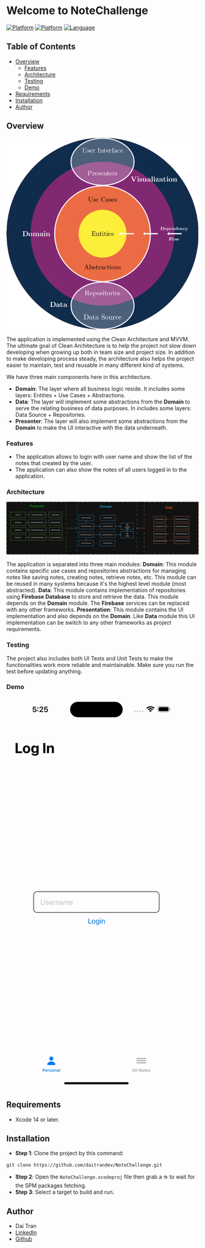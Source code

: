 # Welcome to NoteChallenge

[![Platform](http://img.shields.io/badge/platform-iOS-blue.svg?style=flat)](https://developer.apple.com/iphone/index.action)
[![Platform](http://img.shields.io/badge/platform-macOS-blue.svg?style=flat)](https://developer.apple.com/iphone/index.action)
[![Language](http://img.shields.io/badge/language-Swift-brightgreen.svg?style=flat)](https://developer.apple.com/swift)

## Table of Contents
* [Overview](#overview)
    * [Features](#features)
    * [Architecture](#architecture)
    * [Testing](#testing)
    * [Demo](#demo)
* [Requirements](#overview)
* [Installation](#installation)
* [Author](#author)

## Overview
![Alt text](https://github.com/daitrandev/assets/blob/master/NoteChallenge/clean-architecture-concept.png)

The application is implemented using the Clean Architecture and MVVM. The ultimate goal of Clean Architecture is to help the project not slow down developing when growing up both in team size and project size.
In addition to make developing process steady, the architecture also helps the project easier to maintain, test and reusable in many different kind of systems.

We have three main components here in this architecture.
* **Domain**: The layer where all business logic reside. It includes some layers: Entities + Use Cases + Abstractions.
* **Data**: The layer will implement some abstractions from the **Domain** to serve the relating business of data purposes. In includes some layers: Data Source + Repositories.
* **Presenter**: The layer will also implement some abstractions from the **Domain** to make the UI interactive with the data underneath.

### Features
* The application allows to login with user name and show the list of the notes that created by the user.
* The application can also show the notes of all users logged in to the application. 

### Architecture
![](https://github.com/daitrandev/assets/blob/master/NoteChallenge/app_architecture.jpg)

The application is separated into three main modules: 
**Domain**: This module contains specific use cases and repositories abstractions for managing notes like saving notes, creating notes, retrieve notes, etc. This module can be reused in many systems because it's the highest level module (most abstracted).
**Data**: This module contains implementation of repositories using **Firebase Database** to store and retrieve the data. This module depends on the **Domain** module. The **Firebase** services can be replaced with any other frameworks.
**Presentation**: This module contains the UI implementation and also depends on the **Domain**. Like **Data** module this UI implementation can be switch to any other frameworks as project requirements.

### Testing
The project also includes both UI Tests and Unit Tests to make the functionalities work more reliable and maintainable. Make sure you run the test before updating anything.

### Demo
![](https://github.com/daitrandev/assets/blob/master/NoteChallenge/demo.gif)


## Requirements
* Xcode 14 or later.

## Installation
* **Step 1**: Clone the project by this command:
```
git clone https://github.com/daitrandev/NoteChallenge.git
```
* **Step 2**: Open the `NoteChallenge.xcodeproj` file then grab a ☕️ to wait for the SPM packages fetching.
* **Step 3**: Select a target to build and run.

## Author
* Dai Tran
* <a href="https://www.linkedin.com/in/dai-tran-8b856b102/">LinkedIn</a>
* <a href="https://github.com/daitrandev">Github</a>

